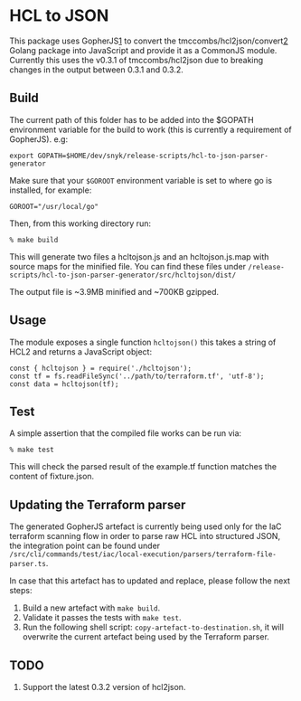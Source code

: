 # HCL to JSON

This package uses GopherJS[1] to convert the tmccombs/hcl2json/convert[2]
Golang package into JavaScript and provide it as a CommonJS module. Currently
this uses the v0.3.1 of tmccombs/hcl2json due to breaking changes in the output between 0.3.1 and
0.3.2.

## Build

The current path of this folder has to be added into the \$GOPATH environment variable for
the build to work (this is currently a requirement of GopherJS).
e.g:

```
export GOPATH=$HOME/dev/snyk/release-scripts/hcl-to-json-parser-generator
```

Make sure that your `$GOROOT` environment variable is set to where go is installed, for example:

```
GOROOT="/usr/local/go"
```

Then, from this working directory run:

    % make build

This will generate two files a hcltojson.js and an hcltojson.js.map with
source maps for the minified file.
You can find these files under `/release-scripts/hcl-to-json-parser-generator/src/hcltojson/dist/`

The output file is ~3.9MB minified and ~700KB gzipped.

## Usage

The module exposes a single function `hcltojson()` this takes a string
of HCL2 and returns a JavaScript object:

    const { hcltojson } = require('./hcltojson');
    const tf = fs.readFileSync('../path/to/terraform.tf', 'utf-8');
    const data = hcltojson(tf);

## Test

A simple assertion that the compiled file works can be run via:

    % make test

This will check the parsed result of the example.tf function matches the
content of fixture.json.

## Updating the Terraform parser

The generated GopherJS artefact is currently being used only for the IaC terraform scanning flow in order to parse raw HCL into structured JSON,
the integration point can be found under `/src/cli/commands/test/iac/local-execution/parsers/terraform-file-parser.ts`.

In case that this artefact has to updated and replace, please follow the next steps:

1. Build a new artefact with `make build`.
2. Validate it passes the tests with `make test`.
3. Run the following shell script: `copy-artefact-to-destination.sh`, it will overwrite the current artefact being used by the Terraform parser.

## TODO

1. Support the latest 0.3.2 version of hcl2json.

[1]: https://github.com/gopherjs/gopherjs
[2]: https://github.com/tmccombs/hcl2json/

